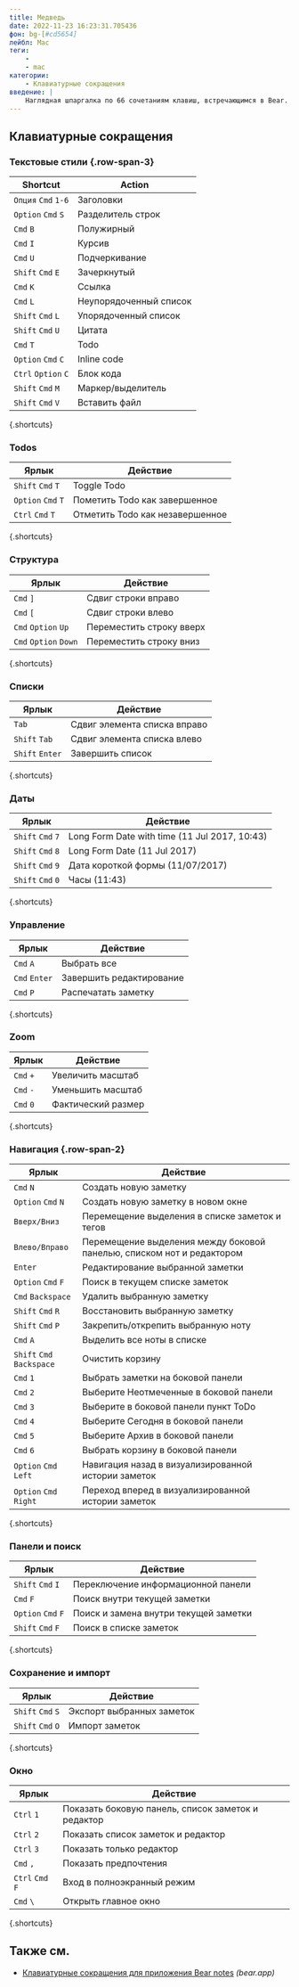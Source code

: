 ```yaml
---
title: Медведь
date: 2022-11-23 16:23:31.705436
фон: bg-[#cd5654]
лейбл: Mac
теги:
    -
    - mac
категории:
    - Клавиатурные сокращения
введение: |
    Наглядная шпаргалка по 66 сочетаниям клавиш, встречающимся в Bear. Это приложение предназначено только для MacOS.
---
```




Клавиатурные сокращения
------------------



### Текстовые стили {.row-span-3}

Shortcut | Action
---|---
`Опция` `Cmd` `1-6` | Заголовки
`Option` `Cmd` `S` | Разделитель строк
`Cmd` `B` | Полужирный
`Cmd` `I` | Курсив
`Cmd` `U` | Подчеркивание
`Shift` `Cmd` `E` | Зачеркнутый
`Cmd` `K` | Ссылка
`Cmd` `L` | Неупорядоченный список
`Shift` `Cmd` `L` | Упорядоченный список
`Shift` `Cmd` `U` | Цитата
`Cmd` `T` | Todo
`Option` `Cmd` `C` | Inline code
`Ctrl` `Option` `C` | Блок кода
`Shift` `Cmd` `M` | Маркер/выделитель
`Shift` `Cmd` `V` | Вставить файл
{.shortcuts}


### Todos

Ярлык | Действие
---|---
`Shift` `Cmd` `T` | Toggle Todo
`Option` `Cmd` `T` | Пометить Todo как завершенное
`Ctrl` `Cmd` `T` | Отметить Todo как незавершенное
{.shortcuts}


### Структура

Ярлык | Действие
---|---
`Cmd` `]` | Сдвиг строки вправо
`Cmd` `[` | Сдвиг строки влево
`Cmd` `Option` `Up` | Переместить строку вверх
`Cmd` `Option` `Down` | Переместить строку вниз
{.shortcuts}


### Списки

Ярлык | Действие
---|---
`Tab` | Сдвиг элемента списка вправо
`Shift` `Tab` | Сдвиг элемента списка влево
`Shift` `Enter` | Завершить список
{.shortcuts}


### Даты

Ярлык | Действие
---|---
`Shift` `Cmd` `7` | Long Form Date with time (11 Jul 2017, 10:43)
`Shift` `Cmd` `8` | Long Form Date (11 Jul 2017)
`Shift` `Cmd` `9` | Дата короткой формы (11/07/2017)
`Shift` `Cmd` `0` | Часы (11:43)
{.shortcuts}


### Управление

Ярлык | Действие
---|---
`Cmd` `A` | Выбрать все
`Cmd` `Enter` | Завершить редактирование
`Cmd` `P` | Распечатать заметку
{.shortcuts}


### Zoom

Ярлык | Действие
---|---
`Cmd` `+` | Увеличить масштаб
`Cmd` `-` | Уменьшить масштаб
`Cmd` `0` | Фактический размер
{.shortcuts}



### Навигация {.row-span-2}

Ярлык | Действие
---|---
`Cmd` `N` | Создать новую заметку
`Option` `Cmd` `N` | Создать новую заметку в новом окне
`Вверх/Вниз` | Перемещение выделения в списке заметок и тегов
`Влево/Вправо` | Перемещение выделения между боковой панелью, списком нот и редактором
`Enter` | Редактирование выбранной заметки
`Option` `Cmd` `F` | Поиск в текущем списке заметок
`Cmd` `Backspace` | Удалить выбранную заметку
`Shift` `Cmd` `R` | Восстановить выбранную заметку
`Shift` `Cmd` `P` | Закрепить/открепить выбранную ноту
`Cmd` `A` | Выделить все ноты в списке
`Shift` `Cmd` `Backspace` | Очистить корзину
`Cmd` `1` | Выбрать заметки на боковой панели
`Cmd` `2` | Выберите Неотмеченные в боковой панели
`Cmd` `3` | Выберите в боковой панели пункт ToDo
`Cmd` `4` | Выберите Сегодня в боковой панели
`Cmd` `5` | Выберите Архив в боковой панели
`Cmd` `6` | Выбрать корзину в боковой панели
`Option` `Cmd` `Left` | Навигация назад в визуализированной истории заметок
`Option` `Cmd` `Right` | Переход вперед в визуализированной истории заметок
{.shortcuts}


### Панели и поиск

Ярлык | Действие
---|---
`Shift` `Cmd` `I` | Переключение информационной панели
`Cmd` `F` | Поиск внутри текущей заметки
`Option` `Cmd` `F` | Поиск и замена внутри текущей заметки
`Shift` `Cmd` `F` | Поиск в списке заметок
{.shortcuts}


### Сохранение и импорт

Ярлык | Действие
---|---
`Shift` `Cmd` `S` | Экспорт выбранных заметок
`Shift` `Cmd` `O` | Импорт заметок
{.shortcuts}


### Окно

Ярлык | Действие
---|---
`Ctrl` `1` | Показать боковую панель, список заметок и редактор
`Ctrl` `2` | Показать список заметок и редактор
`Ctrl` `3` | Показать только редактор
`Cmd` `,` | Показать предпочтения
`Ctrl` `Cmd` `F` | Вход в полноэкранный режим
`Cmd` `\` | Открыть главное окно
{.shortcuts}




Также см.
--------
- [Клавиатурные сокращения для приложения Bear notes](https://bear.app/faq/Shortcuts%20and%20more/Mac%20shortcuts/) _(bear.app)_

